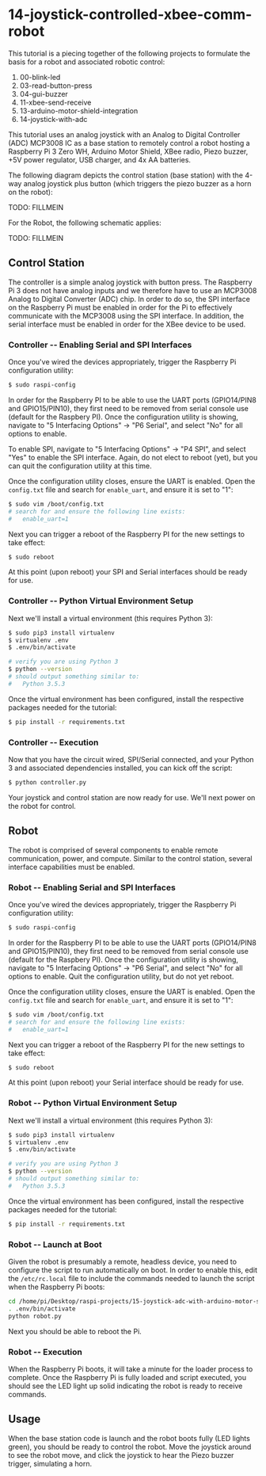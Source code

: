 # 14-joystick-controlled-xbee-comm-robot

This tutorial is a piecing together of the following projects to formulate the basis for a robot and
associated robotic control:

1. 00-blink-led
2. 03-read-button-press
3. 04-gui-buzzer
4. 11-xbee-send-receive
5. 13-arduino-motor-shield-integration
6. 14-joystick-with-adc

This tutorial uses an analog joystick with an Analog to Digital Controller (ADC) MCP3008 IC as a base
station to remotely control a robot hosting a Raspberry Pi 3 Zero WH, Arduino Motor Shield, XBee radio,
Piezo buzzer, +5V power regulator, USB charger, and 4x AA batteries.

The following diagram depicts the control station (base station) with the 4-way analog joystick plus
button (which triggers the piezo buzzer as a horn on the robot):

TODO: FILLMEIN

For the Robot, the following schematic applies:

TODO: FILLMEIN

## Control Station

The controller is a simple analog joystick with button press. The Raspberry Pi 3 does not have analog
inputs and we therefore have to use an MCP3008 Analog to Digital Converter (ADC) chip. In order to do
so, the SPI interface on the Raspberry Pi must be enabled in order for the Pi to effectively communicate
with the MCP3008 using the SPI interface. In addition, the serial interface must be enabled in order for
the XBee device to be used.

### Controller -- Enabling Serial and SPI Interfaces

Once you've wired the devices appropriately, trigger the Raspberry Pi configuration utility:

```bash
$ sudo raspi-config
```

In order for the Raspberry PI to be able to use the UART ports (GPIO14/PIN8 and GPIO15/PIN10),
they first need to be removed from serial console use (default for the Raspbery PI). Once the
configuration utility is showing, navigate to "5 Interfacing Options" -> "P6 Serial", and select
"No" for all options to enable.

To enable SPI, navigate to "5 Interfacing Options" -> "P4 SPI", and select "Yes" to enable the
SPI interface. Again, do not elect to reboot (yet), but you can quit the configuration utility at
this time.

Once the configuration utility closes, ensure the UART is enabled. Open the `config.txt` file
and search for `enable_uart`, and ensure it is set to "1":

```bash
$ sudo vim /boot/config.txt
# search for and ensure the following line exists:
#   enable_uart=1
```

Next you can trigger a reboot of the Raspberry PI for the new settings to take effect:

```bash
$ sudo reboot
```

At this point (upon reboot) your SPI and Serial interfaces should be ready for use.

### Controller -- Python Virtual Environment Setup

Next we'll install a virtual environment (this requires Python 3):

```bash
$ sudo pip3 install virtualenv
$ virtualenv .env
$ .env/bin/activate

# verify you are using Python 3
$ python --version
# should output something similar to:
#   Python 3.5.3
```

Once the virtual environment has been configured, install the respective packages needed
for the tutorial:

```bash
$ pip install -r requirements.txt
```

### Controller -- Execution

Now that you have the circuit wired, SPI/Serial connected, and your Python 3 and associated dependencies
installed, you can kick off the script:

```bash
$ python controller.py
```

Your joystick and control station are now ready for use. We'll next power on the robot for control.

## Robot

The robot is comprised of several components to enable remote communication, power, and compute. Similar
to the control station, several interface capabilities must be enabled.

### Robot -- Enabling Serial and SPI Interfaces

Once you've wired the devices appropriately, trigger the Raspberry Pi configuration utility:

```bash
$ sudo raspi-config
```

In order for the Raspberry PI to be able to use the UART ports (GPIO14/PIN8 and GPIO15/PIN10),
they first need to be removed from serial console use (default for the Raspbery PI). Once the
configuration utility is showing, navigate to "5 Interfacing Options" -> "P6 Serial", and select
"No" for all options to enable. Quit the configuration utility, but do not yet reboot.

Once the configuration utility closes, ensure the UART is enabled. Open the `config.txt` file
and search for `enable_uart`, and ensure it is set to "1":

```bash
$ sudo vim /boot/config.txt
# search for and ensure the following line exists:
#   enable_uart=1
```

Next you can trigger a reboot of the Raspberry PI for the new settings to take effect:

```bash
$ sudo reboot
```

At this point (upon reboot) your Serial interface should be ready for use.

### Robot -- Python Virtual Environment Setup

Next we'll install a virtual environment (this requires Python 3):

```bash
$ sudo pip3 install virtualenv
$ virtualenv .env
$ .env/bin/activate

# verify you are using Python 3
$ python --version
# should output something similar to:
#   Python 3.5.3
```

Once the virtual environment has been configured, install the respective packages needed
for the tutorial:

```bash
$ pip install -r requirements.txt
```

### Robot -- Launch at Boot

Given the robot is presumably a remote, headless device, you need to configure the script to run
automatically on boot. In order to enable this, edit the `/etc/rc.local` file to include the commands
needed to launch the script when the Raspberry Pi boots:

```bash
cd /home/pi/Desktop/raspi-projects/15-joystick-adc-with-arduino-motor-shield
. .env/bin/activate
python robot.py
```

Next you should be able to reboot the Pi.

### Robot -- Execution

When the Raspberry Pi boots, it will take a minute for the loader process to complete. Once the
Raspberry Pi is fully loaded and script executed, you should see the LED light up solid indicating
the robot is ready to receive commands.

## Usage

When the base station code is launch and the robot boots fully (LED lights green), you should be ready
to control the robot. Move the joystick around to see the robot move, and click the joystick to hear
the Piezo buzzer trigger, simulating a horn.
